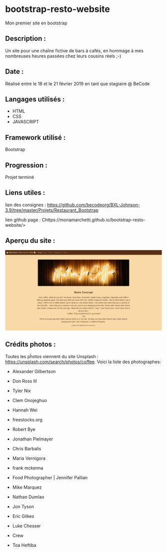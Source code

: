 # bootstrap-resto-website

Mon premier site en bootstrap

## Description :

Un site pour une chaîne fictive de bars à cafés, en hommage à mes nombreuses heures passées chez leurs cousins réels ;-)


## Date :

Réalisé entre le 18 et le 21 février 2019 en tant que stagiaire @ BeCode

## Langages utilisés :

+ HTML
+ CSS
+ JAVASCRIPT

## Framework utilisé :

Bootstrap

## Progression :

Projet terminé

## Liens utiles :

lien des consignes : <https://github.com/becodeorg/BXL-Johnson-3.9/tree/master/Projets/Restaurant_Bootstrap>

lien github page : Chttps://monamarchetti.github.io/bootstrap-resto-website/>

## Aperçu du site :

![Apercu du site](assets/img/capturemeetmeforcoffee.png)

## Crédits photos :

Toutes les pĥotos viennent du site Unsplash : <https://unsplash.com/search/photos/coffee>. Voici la liste des photographes:

+ Alexander Gilbertson

+ Don Ross III

+ Tyler Nix

+ Clem Onojeghuo

+ Hannah Wei

+ freestocks.org

+ Robert Bye

+ Jonathan Pielmayer

+ Chris Barbalis

+ Maria Vernigora

+ frank mckenna

+ Food Photographer | Jennifer Pallian

+ Mike Marquez

+ Nathan Dumlao

+ Jon Tyson

+ Eric Gilkes

+ Luke Chesser

+ Crew

+ Toa Heftiba


